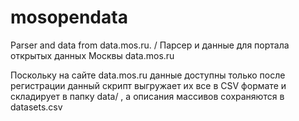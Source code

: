 mosopendata
===========

Parser and data from data.mos.ru. / Парсер и данные для портала открытых данных Москвы data.mos.ru

Поскольку на сайте data.mos.ru данные доступны только после регистрации данный скрипт выгружает их все в CSV формате и
складирует в папку data/ , а описания массивов сохраняются в datasets.csv